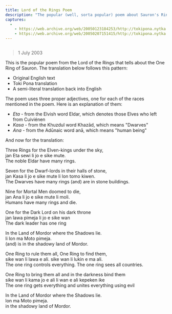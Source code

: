 ```yaml
---
title: Lord of the Rings Poem
description: "The popular (well, sorta popular) poem about Sauron's Ring. Woohoo."
captures:
  -
    - https://web.archive.org/web/20050123184253/http://tokipona.nytka.org:80/text/ring.html
    - https://web.archive.org/web/20050207151415/http://tokipona.nytka.org:80/text/ring.html
---
```

<img />

> 1 July 2003

This is the popular poem from the Lord of the Rings that tells about the One Ring of Sauron. The translation below follows this pattern:
- <span class="original">Original English text</span>
- <span class="translation">Toki Pona translation</span>
- <span class="alt">A semi-literal translation back into English</span>

The poem uses three proper adjectives, one for each of the races mentioned in the poem. Here is an explanation of them:
- _Eta_ - from the Elvish word Eldar, which denotes those Elves who left from Cuiviénen  
- _Kasa_ - from the Khuzdul word Khazād, which means "Dwarves"  
- _Ana_ - from the Adūnaic word anā, which means "human being"  

And now for the translation:

<span class="original">Three Rings for the Elven-kings under the sky,</span>  
<span class="translation">jan Eta sewi li jo e sike mute.</span>  
<span class="alt">The noble Eldar have many rings.</span>

<span class="original">Seven for the Dwarf-lords in their halls of stone,</span>  
<span class="translation">jan Kasa li jo e sike mute li lon tomo kiwen.</span>  
<span class="alt">The Dwarves have many rings (and) are in stone buildings.</span>

<span class="original">Nine for Mortal Men doomed to die,</span>  
<span class="translation">jan Ana li jo e sike mute li moli.</span>  
<span class="alt">Humans have many rings and die.</span>

<span class="original">One for the Dark Lord on his dark throne</span>  
<span class="translation">jan lawa pimeja li jo e sike wan</span>  
<span class="alt">The dark leader has one ring</span>

<span class="original">In the Land of Mordor where the Shadows lie.</span>  
<span class="translation">li lon ma Moto pimeja.</span>  
<span class="alt">(and) is in the shadowy land of Mordor.</span>

<span class="original">One Ring to rule them all, One Ring to find them,</span>  
<span class="translation">sike wan li lawa e ali. sike wan li lukin e ma ali.</span>  
<span class="alt">The one ring controls everything. The one ring sees all countries.</span>

<span class="original">One Ring to bring them all and in the darkness bind them</span>  
<span class="translation">sike wan li kama jo e ali li wan e ali kepeken ike</span>  
<span class="alt">The one ring gets everything and unites everything using evil</span>

<span class="original">In the Land of Mordor where the Shadows lie.</span>  
<span class="translation">lon ma Moto pimeja.</span>  
<span class="alt">in the shadowy land of Mordor.</span>
